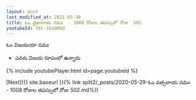 ```yaml
---
layout: post
last_modified_at: 2021-03-30
title: ఓం వైఖానాయ నమః  - 1008 రోజుల తపస్సులో రోజు  501
youtubeId: 76t-1SxGMbU
---
```

 
 
 ఓం విజయయా నమః  
 
 -  ఎవరు విజయ రూపంలో ఉన్నారు 
 
  
 
  
 
 
 
 
 
 


{% include youtubePlayer.html id=page.youtubeId %}
 
[Next]({{ site.baseurl }}{% link  split2/_posts/2020-05-29-ఓం వత్సలాయ నమః  - 1008 రోజుల తపస్సులో రోజు  502.md%})
 
